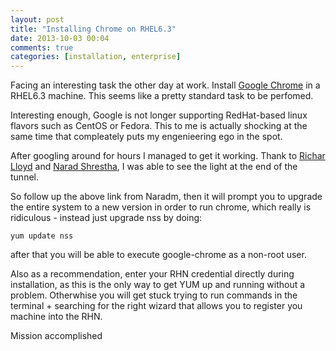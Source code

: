 ```yaml
---
layout: post
title: "Installing Chrome on RHEL6.3"
date: 2013-10-03 00:04
comments: true
categories: [installation, enterprise]
---
```


Facing an interesting task the other day at work. Install [Google Chrome](https://www.google.com/intl/en/chrome/browser/) in a RHEL6.3 machine. This seems like a pretty standard task to be perfomed. 

Interesting enough, Google is not longer supporting RedHat-based linux flavors such as CentOS or Fedora. This to me is actually shocking at the same time that compleately puts my engenieering ego in the spot.
<!--more-->
After googling around for hours I managed to get it working. Thank to [Richar Lloyd](http://chrome.richardlloyd.org.uk/) and [Narad Shrestha](http://www.tecmint.com/install-google-chrome-on-redhat-centos-fedora-linux/), I was able to see the light at the end of the tunnel.

So follow up the above link from Naradm, then it will prompt you to upgrade the entire system to a new version in order to run chrome, which really is ridiculous - instead just upgrade nss by doing:

``yum update nss``

after that you will be able to execute google-chrome as a non-root user.

Also as a recommendation, enter your RHN credential directly during installation, as this is the only way to get YUM up and running without a problem. Otherwhise you will get stuck trying to run commands in the terminal + searching for the right wizard that allows you to register you machine into the RHN.

Mission accomplished 
